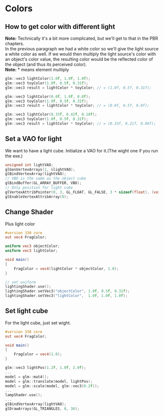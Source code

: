 # Colors
## How to get color with different light
__Note:__ Technically it's a bit more complicated, but we'll get to that in the PBR chapters.  
In the previous paragraph we had a white color so we'll give the light source a white color as well. 
If we would then multiply the light source's color with an object's color value, the resulting color would be the reflected color of the object (and thus its perceived color).  
__Note:__ * means element multiply
```C++
glm::vec3 lightColor(1.0f, 1.0f, 1.0f);
glm::vec3 toyColor(1.0f, 0.5f, 0.31f);
glm::vec3 result = lightColor * toyColor; // = (1.0f, 0.5f, 0.31f);

glm::vec3 lightColor(0.0f, 1.0f, 0.0f);
glm::vec3 toyColor(1.0f, 0.5f, 0.31f);
glm::vec3 result = lightColor * toyColor; // = (0.0f, 0.5f, 0.0f);

glm::vec3 lightColor(0.33f, 0.42f, 0.18f);
glm::vec3 toyColor(1.0f, 0.5f, 0.31f);
glm::vec3 result = lightColor * toyColor; // = (0.33f, 0.21f, 0.06f);
```
## Set a VAO for light
We want to have a light cube. Initialize a VAO for it.(The wight one if you run the exe.)  
```C++
unsigned int lightVAO;
glGenVertexArrays(1, &lightVAO);
glBindVertexArray(lightVAO);
// VBO is the same as the object cube
glBindBuffer(GL_ARRAY_BUFFER, VBO);
// Only position for light cube
glVertexAttribPointer(0, 3, GL_FLOAT, GL_FALSE, 3 * sizeof(float), (void*)0);
glEnableVertexAttribArray(0);
```
## Change Shader
Plus light color
```GLSL
#version 330 core
out vec4 FragColor;

uniform vec3 objectColor;
uniform vec3 lightColor;

void main()
{
    FragColor = vec4(lightColor * objectColor, 1.0);
}
```
```C++
// set uniform
lightingShader.use();
lightingShader.setVec3("objectColor", 1.0f, 0.5f, 0.31f);
lightingShader.setVec3("lightColor",  1.0f, 1.0f, 1.0f);
```
## Set light cube
For the light cube, just set wight.
```GLSL
#version 330 core
out vec4 FragColor;

void main()
{
    FragColor = vec4(1.0);
}
```
```C++
glm::vec3 lightPos(1.2f, 1.0f, 2.0f);
...
model = glm::mat4();
model = glm::translate(model, lightPos);
model = glm::scale(model, glm::vec3(0.2f));
...
lampShader.use();
...
glBindVertexArray(lightVAO);
glDrawArrays(GL_TRIANGLES, 0, 36);
```

